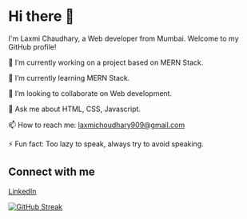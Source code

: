 # Hi there 👋

I'm Laxmi Chaudhary, a Web developer from Mumbai. Welcome to my GitHub profile!

🔭 I’m currently working on a project based on MERN Stack.

🌱 I’m currently learning MERN Stack.

👯 I’m looking to collaborate on Web development.

💬 Ask me about HTML, CSS, Javascript.

📫 How to reach me: laxmichoudhary909@gmail.com

⚡ Fun fact: Too lazy to speak, always try to avoid speaking.

## Connect with me

[LinkedIn](https://www.linkedin.com/in/laxmi-c-845099188/)


[![GitHub Streak](https://streak-stats.demolab.com/?user=ltc01&theme=dark)](https://git.io/streak-stats)
